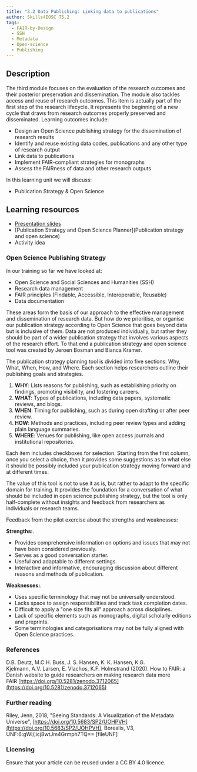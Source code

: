 ```yaml
---
title: "3.2 Data Publishing: Linking data to publications"
author: Skills4EOSC T5.2
tags:
  - FAIR-by-Design
  - SSH
  - Metadata
  - Open-science
  - Publishing
---
```

## Description

The third module focuses on the evaluation of the research outcomes and their posterior preservation and dissemination. The module also tackles access and reuse of research outcomes. This item is actually part of the first step of the research lifecycle. It represents the beginning of a new cycle that draws from research outcomes properly preserved and disseminated. Learning outcomes include: 

- Design an Open Science publishing strategy for the dissemination of research results
- Identify and reuse existing data codes, publications and any other type of research output
- Link data to publications
- Implement FAIR-compliant strategies for monographs
- Assess the FAIRness of data and other research outputs

In this learning unit we will discuss:

- Publication Strategy & Open Science

## Learning resources

- [Presentation slides](https://docs.google.com/presentation/d/1uiLlzHDp9ALzSEtr2c3tRRPb2IxmtR_K/edit?usp=sharing&ouid=102604071504748959042&rtpof=true&sd=true)
- [Publication Strategy and Open Science Planner](Publication strategy and open science)
- Activity idea


### Open Science Publishing Strategy

In our training so far we have looked at:

- Open Science and Social Sciences and Humanities (SSH)
- Research data management
- FAIR principles (Findable, Accessible, Interoperable, Reusable)
- Data documentation

These areas form the basis of our approach to the effective management and dissemination of research data. But how do we prioritise, or organise our publication strategy according to Open Science that goes beyond data but is inclusive of them. Data are not produced individually, but rather they should be part of a wider publication strategy that involves various aspects of the research effort. To that end a publication strategy and open science tool was created by Jeroen Bosman and Bianca Kramer. 

The publication strategy planning tool is divided into five sections: Why, What, When, How, and Where. Each section helps researchers outline their publishing goals and strategies.

1. **WHY**: Lists reasons for publishing, such as establishing priority on findings, promoting visibility, and fostering careers.
2. **WHAT**: Types of publications, including data papers, systematic reviews, and blogs.
3. **WHEN**: Timing for publishing, such as during open drafting or after peer review.
4. **HOW**: Methods and practices, including peer review types and adding plain language summaries.
5. **WHERE**: Venues for publishing, like open access journals and institutional repositories.

Each item includes checkboxes for selection. Starting from the first column, once you select a choice, then it provides some suggestions as to what else it should be possibly included your publication strategy moving forward and at different times. 

The value of this tool is not to use it as is, but rather to adapt to the specific domain for training. It provides the foundation for a conversation of what should be included in open science publishing strategy, but the tool is only half-complete without insights and feedback from researchers as individuals or research teams. 

Feedback from the pilot exercise about the strengths and weaknesses: 

**Strengths:**.
- Provides comprehensive information on options and issues that may not have been considered previously.
- Serves as a good conversation starter.
- Useful and adaptable to different settings.
- Interactive and informative, encouraging discussion about different reasons and methods of publication.

**Weaknesses:**.
- Uses specific terminology that may not be universally understood.
- Lacks space to assign responsibilities and track task completion dates.
- Difficult to apply a "one size fits all" approach across disciplines.
- Lack of specific elements such as monographs, digital scholarly editions and preprints.
- Some terminologies and categorisations may not be fully aligned with Open Science practices.

### References

D.B. Deutz, M.C.H. Buss, J. S. Hansen, K. K. Hansen, K.G. Kjelmann, A.V. Larsen, E. Vlachos, K.F. Holmstrand (2020). How to FAIR: a Danish website to guide researchers on making research data more FAIR [https://doi.org/10.5281/zenodo.3712065](https://doi.org/10.5281/zenodo.3712065)
### Further reading

Riley, Jenn, 2018, "Seeing Standards: A Visualization of the Metadata Universe", [https://doi.org/10.5683/SP2/UOHPVH](https://doi.org/10.5683/SP2/UOHPVH), Borealis, V3, UNF:6:gWl/jicj8wtJm4Grmph7TQ== [fileUNF]
### Licensing

Ensure that your article can be reused under a CC BY 4.0 licence.